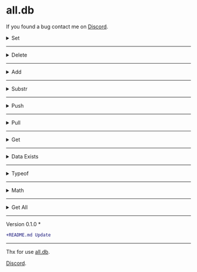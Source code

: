 # all.db

If you found a bug contact me on [Discord](https://discord.com/users/360322989515866112).




<details><summary>Set</summary>

```js
const data = require("all.db");
const db = new data({dataPath:"./data.json"});

// Sets a data in the database
db.set("nonametxt.test","all.db");
```
Output:
```json
{
  "nonametxt":{
    "test":"all.db"
  }
}
```

</details>


---


<details><summary>Delete</summary>

```js
const data = require("all.db");
const db = new data({dataPath:"./data.json"});

//Deletes data
db.delete("nonametxt.test");
db.remove("nonametxt.test");
```
Output:
```json
{}
```
</details>


---


<details><summary>Add</summary>

```js
const data = require("all.db");
const db = new data({dataPath:"./data.json"});

//If the data is a number, it adds a certain amount to data
db.add("nonametxt.number",1);
```
Output:
```
data + 1
```

</details>


---


<details><summary>Substr</summary>

```js
const data = require("all.db");
const db = new data({dataPath:"./data.json"});

//If the data is a number, it subtracts a certain amount from it
db.substr("nonametxt.number",1);
```
Output:
```
data - 1
```
</details>


---


<details><summary>Push</summary>

```js
const data = require("all.db");
const db = new data({dataPath:"./data.json"});
db.push("nonametxt.array",{name:"NoNametxt"});

//Pushes an element to an array
db.push("nonametxt.array",{name:"NoNametxt"},true); //If data is not an array It will convert the data to an array
```

Output:
```json
{
  "nonametxt":{
    "array":[
      {
        "name":"NoNametxt"
      }
    ]
  }
}
```

</details>


---


<details><summary>Pull</summary>

```js
const data = require("all.db");
const db = new data({dataPath:"./data.json"});

db.pull("nonametxt.array","NoNametxt","name");

//If the data is an array, it deletes the data you want
db.pull("nonametxt.array","NoNametxt");
```
Output:
```json
{
  "nonametxt":{
    "array":[]
  }
}
```
</details>


---



<details><summary>Get</summary>

```js
const data = require("all.db");
const db = new data({dataPath:"./data.json"});

//Fetches you the data
db.get("nonametxt");
db.fetch("nonametxt");
```
Output:
```json
"all.db"
```
</details>


---


<details><summary>Data Exists</summary>

```js
const data = require("all.db");
const db = new data({dataPath:"./data.json"});

//Checks the data is available
db.exists("nonametxt.test");
db.has("nonametxt.test");
```
Output:
```js
true or false
```
</details>


---


<details><summary>Typeof</summary>

```js
const data = require("all.db");
const db = new data({dataPath:"./data.json"});

//Shows the type of data
db.typeof("nonametxt.typeof"); // true or false

//Compares the type of data with the type you typed
db.typeof("nonametxt.typeof","string");

```
</details>


---

<details><summary>Math</summary>

```js
const data = require("all.db");
const db = new data({dataPath:"./data.json"});

//If the data is a number, applies math operations to data.
db.typeof("nonametxt","*",10);

```

</details>


---


<details><summary>Get All</summary>

```js
const data = require("all.db");
const db = new data({dataPath:"./data.json"});

db.getAll.text(true); //If output true it shows the file as readable, otherwise it shows the file as a single line

db.getAll.save(); //Saves the file
```

</details>


---
Version 0.1.0 *
```diff
+README.md Update
```
---

Thx for use [all.db](https://www.npmjs.com/package/all.db).

[Discord](https://discord.com/users/360322989515866112).
